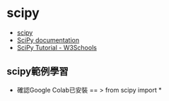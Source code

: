 # scipy
- [scipy](https://scipy.org/)
- [SciPy documentation](https://docs.scipy.org/doc/scipy/)
- [SciPy Tutorial - W3Schools](https://www.w3schools.com/python/scipy/index.php)
## scipy範例學習
- 確認Google Colab已安裝 == > from scipy import *
